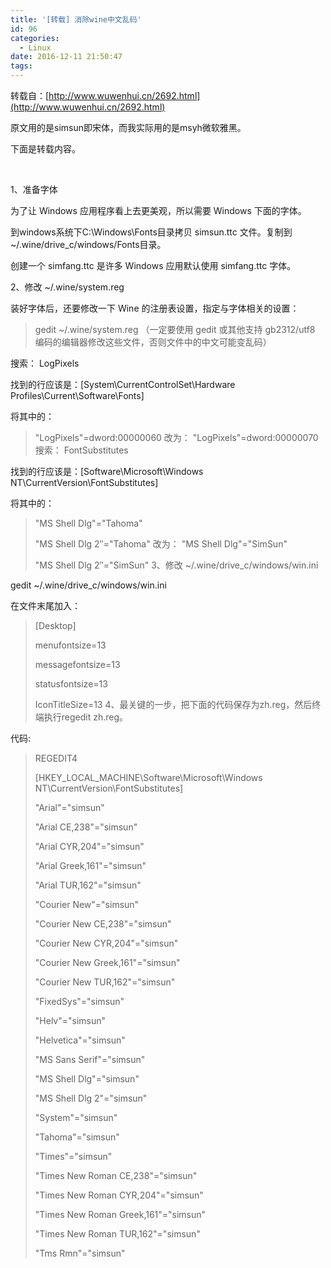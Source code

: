 ```yaml
---
title: '[转载] 消除wine中文乱码'
id: 96
categories:
  - Linux
date: 2016-12-11 21:50:47
tags:
---
```


转载自：[http://www.wuwenhui.cn/2692.html](http://www.wuwenhui.cn/2692.html)

原文用的是simsun即宋体，而我实际用的是msyh微软雅黑。

下面是转载内容。

&nbsp;

1、准备字体

为了让 Windows 应用程序看上去更美观，所以需要 Windows 下面的字体。

到windows系统下C:\Windows\Fonts目录拷贝 simsun.ttc 文件。复制到~/.wine/drive_c/windows/Fonts目录。

创建一个 simfang.ttc 是许多 Windows 应用默认使用 simfang.ttc 字体。

2、修改 ~/.wine/system.reg

装好字体后，还要修改一下 Wine 的注册表设置，指定与字体相关的设置：
> gedit ~/.wine/system.reg
（一定要使用 gedit 或其他支持 gb2312/utf8 编码的编辑器修改这些文件，否则文件中的中文可能变乱码）

搜索： LogPixels

找到的行应该是：[System\\CurrentControlSet\\Hardware Profiles\\Current\\Software\\Fonts]

将其中的：
> "LogPixels"=dword:00000060
改为：
> "LogPixels"=dword:00000070
搜索： FontSubstitutes

找到的行应该是：[Software\\Microsoft\\Windows NT\\CurrentVersion\\FontSubstitutes]

将其中的：
> "MS Shell Dlg"="Tahoma"> 
> 
> "MS Shell Dlg 2″="Tahoma"
改为：
> "MS Shell Dlg"="SimSun"> 
> 
> "MS Shell Dlg 2″="SimSun"
3、修改 ~/.wine/drive_c/windows/win.ini

gedit ~/.wine/drive_c/windows/win.ini

在文件末尾加入：
> [Desktop]> 
> 
> menufontsize=13> 
> 
> messagefontsize=13> 
> 
> statusfontsize=13> 
> 
> IconTitleSize=13
4、最关键的一步，把下面的代码保存为zh.reg，然后终端执行regedit zh.reg。

代码:
> REGEDIT4> 
> 
> [HKEY_LOCAL_MACHINE\Software\Microsoft\Windows NT\CurrentVersion\FontSubstitutes]> 
> 
> "Arial"="simsun"> 
> 
> "Arial CE,238"="simsun"> 
> 
> "Arial CYR,204"="simsun"> 
> 
> "Arial Greek,161"="simsun"> 
> 
> "Arial TUR,162"="simsun"> 
> 
> "Courier New"="simsun"> 
> 
> "Courier New CE,238"="simsun"> 
> 
> "Courier New CYR,204"="simsun"> 
> 
> "Courier New Greek,161"="simsun"> 
> 
> "Courier New TUR,162"="simsun"> 
> 
> "FixedSys"="simsun"> 
> 
> "Helv"="simsun"> 
> 
> "Helvetica"="simsun"> 
> 
> "MS Sans Serif"="simsun"> 
> 
> "MS Shell Dlg"="simsun"> 
> 
> "MS Shell Dlg 2"="simsun"> 
> 
> "System"="simsun"> 
> 
> "Tahoma"="simsun"> 
> 
> "Times"="simsun"> 
> 
> "Times New Roman CE,238"="simsun"> 
> 
> "Times New Roman CYR,204"="simsun"> 
> 
> "Times New Roman Greek,161"="simsun"> 
> 
> "Times New Roman TUR,162"="simsun"> 
> 
> "Tms Rmn"="simsun"
